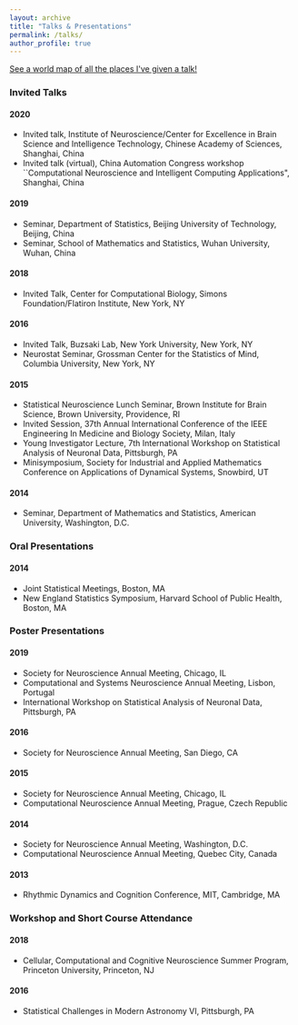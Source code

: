 ```yaml
---
layout: archive
title: "Talks & Presentations"
permalink: /talks/
author_profile: true
---
```


<p style="text-decoration:underline;"><a href="/talkmap.html">See a world map of all the places I've given a talk!</a></p>

### Invited Talks

#### 2020
* Invited talk, Institute of Neuroscience/Center for Excellence in Brain Science and Intelligence Technology, Chinese Academy of Sciences, Shanghai, China
* Invited talk (virtual), China Automation Congress workshop ``Computational Neuroscience and Intelligent Computing Applications", Shanghai, China

#### 2019
* Seminar, Department of Statistics, Beijing University of Technology, Beijing, China
* Seminar, School of Mathematics and Statistics, Wuhan University, Wuhan, China

#### 2018 
* Invited Talk, Center for Computational Biology, Simons Foundation/Flatiron Institute, New York, NY

#### 2016
* Invited Talk, Buzsaki Lab, New York University, New York, NY
* Neurostat Seminar, Grossman Center for the Statistics of Mind, Columbia University, New York, NY

#### 2015
* Statistical Neuroscience Lunch Seminar, Brown Institute for Brain Science, Brown University, Providence, RI
* Invited Session, 37th Annual International Conference of the IEEE Engineering In Medicine and Biology Society, Milan, Italy
* Young Investigator Lecture, 7th International Workshop on Statistical Analysis of Neuronal Data, Pittsburgh, PA
* Minisymposium, Society for Industrial and Applied Mathematics Conference on Applications of Dynamical Systems, Snowbird, UT

#### 2014
* Seminar, Department of Mathematics and Statistics, American University, Washington, D.C.

### Oral Presentations

#### 2014
* Joint Statistical Meetings, Boston, MA
* New England Statistics Symposium, Harvard School of Public Health, Boston, MA

### Poster Presentations

#### 2019 
* Society for Neuroscience Annual Meeting, Chicago, IL
* Computational and Systems Neuroscience Annual Meeting, Lisbon, Portugal
* International Workshop on Statistical Analysis of Neuronal Data, Pittsburgh, PA

#### 2016 
* Society for Neuroscience Annual Meeting, San Diego, CA

#### 2015 
* Society for Neuroscience Annual Meeting, Chicago, IL
* Computational Neuroscience Annual Meeting, Prague, Czech Republic

#### 2014
* Society for Neuroscience Annual Meeting, Washington, D.C.
* Computational Neuroscience Annual Meeting, Quebec City, Canada

#### 2013 
* Rhythmic Dynamics and Cognition Conference, MIT, Cambridge, MA

### Workshop and Short Course Attendance

#### 2018 
* Cellular, Computational and Cognitive Neuroscience Summer Program, Princeton University, Princeton, NJ

#### 2016 
* Statistical Challenges in Modern Astronomy VI, Pittsburgh, PA
